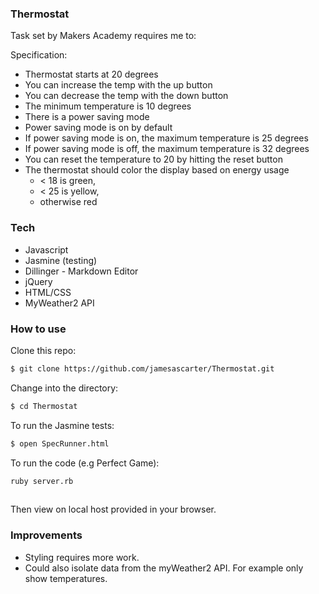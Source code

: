### Thermostat

Task set by Makers Academy requires me to:

Specification:

- Thermostat starts at 20 degrees
- You can increase the temp with the up button
- You can decrease the temp with the down button
- The minimum temperature is 10 degrees
- There is a power saving mode
- Power saving mode is on by default
- If power saving mode is on, the maximum temperature is 25 degrees
- If power saving mode is off, the maximum temperature is 32 degrees
- You can reset the temperature to 20 by hitting  the reset button
- The thermostat should color the display based on energy usage
  - < 18 is green,
  - < 25 is yellow,
  - otherwise red

### Tech

* Javascript
* Jasmine (testing)
* Dillinger - Markdown Editor
* jQuery
* HTML/CSS
* MyWeather2 API

### How to use

Clone this repo:
```sh
$ git clone https://github.com/jamesascarter/Thermostat.git
```

Change into the directory:
```sh
$ cd Thermostat
```

To run the Jasmine tests:
```sh
$ open SpecRunner.html
```

To run the code (e.g Perfect Game):


```sh
ruby server.rb
    
```
Then view on local host provided in your browser.

### Improvements

*  Styling requires more work.
* Could also isolate data from the myWeather2 API. For example only show temperatures.










